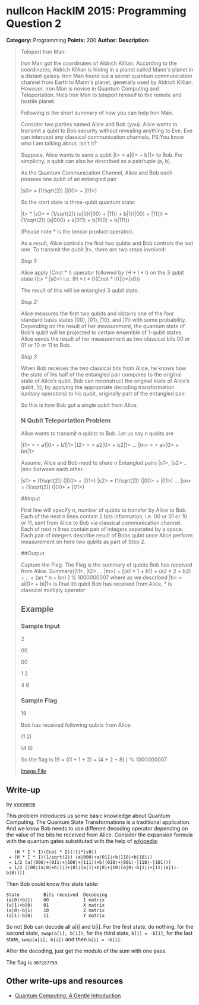 # nullcon HackIM 2015: Programming Question 2

**Category:** Programming
**Points:** 200
**Author:**
**Description:**

>Teleport Iron Man:
>
>Iron Man got the coordinates of Aldrich Killian. According to the coordinates, Aldrich Killian is hiding in a planet called Mann's planet in a distant galaxy. Iron Man found out a secret quantum communication channel from Earth to Mann's planet, generally used by Aldrich Killian. However, Iron Man is novice in Quantum Computing and Teleportation. Help Iron Man to teleport himself to the remote and hostile planet.
>
>Following is the short summary of how you can help Iron Man.
>
>Consider two parties named Alice and Bob (you). Alice wants to transmit a qubit to Bob security without revealing anything to Eve. Eve can intercept any classical communication channels. PS:You know who I am talking about, isn't it?
>
>Suppose, Alice wants to send a qubit |t> = a|0> + b|1> to Bob. For simplicity, a qubit can also be described as a pair/tuple (a, b).
>
>As the Quantum Communication Channel, Alice and Bob each possess one qubit of an entangled pair
>
>|s0> = (1/sqrt(2)) (|00> + |01>)
>
>So the start state is three-qubit quantum state:
>
>|t> * |s0> = (1/sqrt(2)) (a|0⟩(|00⟩ + |11⟩) + b|1⟩(|00⟩ + |11⟩)) = (1/sqrt(2)) (a|000⟩ + a|011⟩ + b|100⟩ + b|111⟩)
>
>(Please note * is the tensor product operator).
>
>As a result, Alice controls the first two qubits and Bob controls the last one.
>To transmit the qubit |t>, there are two steps involved:
>
>*Step 1:*
>
>Alice apply (Cnot * I) operator followed by (H * I * I) on the 3 qubit state (|t> * |s0>) i.e. (H * I * I)(Cnot * I)(|t⟩*|s0⟩)
>
>The result of this will be entangled 3 qubit state.
>
>*Step 2:*
>
>Alice measures the first two qubits and obtains one of the four standard basis states |00⟩, |01⟩, |10⟩, and |11⟩ with some probability. Depending on the result of her measurement, the quantum state of Bob’s qubit will be projected to certain ensemble of 1-qubit states. Alice sends the result of her measurement as two classical bits 00 or 01 or 10 or 11 to Bob.
>
>*Step 3*
>
>When Bob receives the two classical bits from Alice, he knows how the state of his half of the entangled pair compares to the original state of Alice’s qubit. Bob can reconstruct the original state of Alice’s qubit, |t⟩, by applying the appropriate decoding transformation (unitary operators) to his qubit, originally part of the entangled pair.
>
>So this is how Bob got a single qubit from Alice.
>
>### N Qubit Teleportation Problem
>
>Alice wants to transmit n qubits to Bob. Let us say n qubits are
>
>|t1> = = a1|0> + b1|1> |t2> = = a2|0> + b2|1> ... |tn> = = an|0> + bn|1>
>
>Assume, Alice and Bob need to share n Entangled pairs |s1>, |s2> .. |sn> between each other.
>
>|s1> = (1/sqrt(2)) (|00> + |01>) |s2> = (1/sqrt(2)) (|00> + |01>) ... |sn> = (1/sqrt(2)) (|00> + |01>) 
>
>
>##Input
>
>First line will specify n, number of qubits to transfer by Alice to Bob. Each of the next n lines contain 2 bits information, i.e. 00 or 01 or 10 or 11, sent from Alice to Bob via classical communication channel. Each of next n lines contain pair of integers separated by a space. Each pair of integers describe result of Bobs qubit once Alice perform measurement on here two qubits as part of Step 2.
>
>##Output
>
> Capture the Flag. The Flag is the summary of qubits Bob has received from Alice.
>Summary(|t1>, |t2> ... |tn>) = [(a1 * 1 + b1) + (a2 * 2 + b2) + .. + (an * n + bn) ] % 1000000007 where as we described |ti> = ai|0> + bi|1> is final ith qubit Bob has received from Alice, * is classical multiply operator
>
>## Example 
>
>### Sample Input
>
>2
>
>00
>
>00
>
>1 2
>
>4 8
>
>### Sample Flag
>
>19
>
>Bob has received following qubits from Alice:
>
>(1 2)
>
>(4 8)
>
>So the flag is 19 = ((1 * 1 + 2) + (4 *  2 + 8) ) % 1000000007
>
>	[Image File](input2.txt)

## Write-up

by [vvvverre](https://github.com/vvvverre)

This problem introduces us some basic knowledge about Quantum Computing. The Quantum State Transformations is a traditional application. And we know Bob needs to use different decoding operator depending on the value of the bits he received from Alice. Consider the expansion formula with the quantum gates substituted with the help of [wikipedia](http://en.wikipedia.org/wiki/Quantum_gate):
```
   (H * I * I)(Cnot * I)(|t⟩*|s0⟩)
 = (H * I * I)(1/sqrt(2)) (a|000⟩+a|011⟩+b|110⟩+b|101⟩)
 = 1/2 (a(|000⟩+|011⟩+|100⟩+|111⟩)+b(|010⟩+|001⟩-|110⟩-|101⟩))
 = 1/2 (|00⟩(a|0⟩+b|1⟩)+|01⟩(a|1⟩+b|0⟩+|10⟩(a|0⟩-b|1⟩)+|11⟩(a|1⟩-b|0⟩)))
 ```

Then Bob could know this state table:
```
State         Bits received  Decodeing
(a|0⟩+b|1⟩    00             I matrix
(a|1⟩+b|0⟩    01             X matrix
(a|0⟩-b|1⟩    10             Z matrix
(a|1⟩-b|0⟩    11             Y matrix
```

So not Bob can decode all a[i] and b[i]. For the first state, do nothing, for the second state, `swap(a[i], b[i])`, for the third state, `b[i] = -b[i]`, for the last state, `swap(a[i], b[i])` and then `b[i] = -b[i]`.

After the decoding, just get the modulo of the sum with one pass.

The flag is `307287759`.

## Other write-ups and resources

* [Quantum Computing: A Gentle Introduction](http://goo.gl/5o0Atj)
